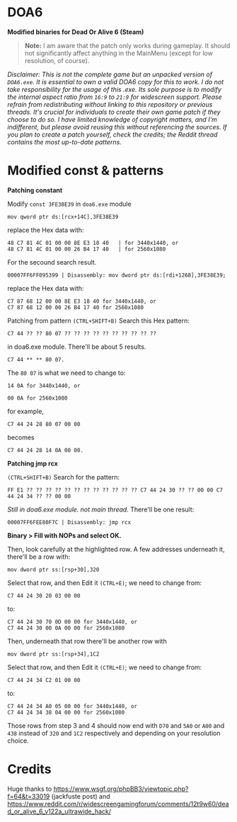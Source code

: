# DOA6
**Modified binaries for Dead Or Alive 6 (Steam)**
> **Note:**
> I am aware that the patch only works during gameplay. It should not significantly affect anything in the MainMenu (except for low resolution, of course).
 

*Disclaimer:
This is not the complete game but an unpacked version of `DOA6.exe`. It is essential to own a valid DOA6 copy for this to work.
I do not take responsibility for the usage of this .exe. Its sole purpose is to modify the internal aspect ratio from `16:9` to `21:9` for widescreen support.
Please refrain from redistributing without linking to this repository or previous threads. It's crucial for individuals to create their own game patch if they choose to do so.
I have limited knowledge of copyright matters, and I'm indifferent, but please avoid reusing this without referencing the sources.
If you plan to create a patch yourself, check the credits; the Reddit thread contains the most up-to-date patterns.*


# Modified const & patterns

**Patching constant**

Modify `const 3FE38E39` in `doa6.exe` module

```assembly
mov qword ptr ds:[rcx+14C],3FE38E39
```
replace the Hex data with:
```assembly
48 C7 81 4C 01 00 00 8E E3 18 40   | for 3440x1440, or
48 C7 81 4C 01 00 00 26 B4 17 40   | for 2560x1080
```
For the secound search result. 
```assembly
00007FF6FF095399 | Disassembly: mov dword ptr ds:[rdi+1268],3FE38E39; 
```
replace the Hex data with:
```assembly
C7 87 68 12 00 00 8E E3 18 40 for 3440x1440, or
C7 87 68 12 00 00 26 B4 17 40 for 2560x1080
```
Patching from pattern
`(CTRL+SHIFT+B)` Search this Hex pattern: 
```assembly
C7 44 ?? ?? 80 07 ?? ?? ?? ?? ?? ?? ?? ?? ?? ?? 
```
in doa6.exe module.
There'll be about 5 results. 
```assembly
C7 44 ** ** 80 07.
``` 
The `80 07` is what we need to change to:
```assembly
14 0A for 3440x1440, or

00 0A for 2560x1080
```
for example, 
```assembly 
C7 44 24 28 80 07 00 00 
```
becomes 
```assembly 
C7 44 24 28 14 0A 00 00.
```

**Patching jmp rcx**

`(CTRL+SHIFT+B)` Search for the pattern:
```assembly
FF E1 ?? ?? ?? ?? ?? ?? ?? ?? ?? ?? ?? ?? C7 44 24 30 ?? ?? 00 00 C7 44 24 34 ?? ?? 00 00
```
*Still in doa6.exe module. not main thread.*
There'll be one result:
```assembly
00007FF6FEE80F7C | Disassembly: jmp rcx
```
**Binary > Fill with NOPs and select OK.**

Then, look carefully at the highlighted row. A few addresses underneath it, there'll be a row with:
```assembly
mov dword ptr ss:[rsp+30],320
```
Select that row, and then Edit it `(CTRL+E)`; we need to change from:
```assembly
C7 44 24 30 20 03 00 00 
```
to:
```assembly
C7 44 24 30 70 0D 00 00 for 3440x1440, or
C7 44 24 30 00 0A 00 00 for 2560x1080
```
Then, underneath that row there'll be another row with 
```assembly
mov dword ptr ss:[rsp+34],1C2
```
Select that row, and then Edit it `(CTRL+E)`; we need to change from:
```assembly
C7 44 24 34 C2 01 00 00
```
to:
```assembly
C7 44 24 34 A0 05 00 00 for 3440x1440, or
C7 44 24 34 38 04 00 00 for 2560x1080
```
Those rows from step 3 and 4 should now end with `D70` and `5A0` or `A00` and `438` instead of `320` and `1C2` respectively and depending on your resolution choice.

# Credits


Huge thanks to
https://www.wsgf.org/phpBB3/viewtopic.php?f=64&t=33019 (jackfuste post)
and
https://www.reddit.com/r/widescreengamingforum/comments/12t9w60/dead_or_alive_6_v122a_ultrawide_hack/
